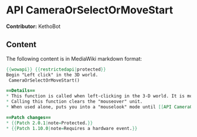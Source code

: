 # API CameraOrSelectOrMoveStart

**Contributor:** KethoBot

## Content

The following content is in MediaWiki markdown format:

```mediawiki
{{wowapi}} {{restrictedapi|protected}}
Begin "Left click" in the 3D world.
 CameraOrSelectOrMoveStart()

==Details==
* This function is called when left-clicking in the 3-D world. It is most useful for selecting a target for a pending spell cast.
* Calling this function clears the "mouseover" unit.
* When used alone, puts you into a "mouselook" mode until [[API CameraOrSelectOrMoveStop|CameraOrSelectOrMoveStop]] is called.

==Patch changes==
* {{Patch 2.0.1|note=Protected.}}
* {{Patch 1.10.0|note=Requires a hardware event.}}
```